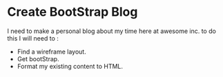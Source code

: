 # Create BootStrap Blog  
I need to make a personal blog about my time here at awesome inc. to do this I will need to :
* Find a wireframe layout.
* Get bootStrap.
* Format my existing content to HTML.


 